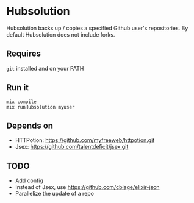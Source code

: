 # Hubsolution

Hubsolution backs up / copies a specified Github user's repositories.
By default Hubsolution does not include forks.


## Requires

`git` installed and on your PATH


## Run it

    mix compile
    mix runHubsolution myuser


## Depends on

- HTTPotion: https://github.com/myfreeweb/httpotion.git
- Jsex: https://github.com/talentdeficit/jsex.git

## TODO

- Add config
- Instead of Jsex, use https://github.com/cblage/elixir-json
- Parallelize the update of a repo

